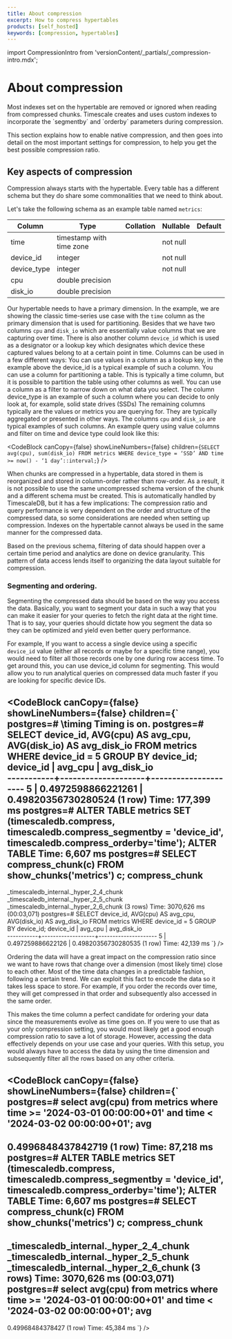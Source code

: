 ```yaml
---
title: About compression
excerpt: How to compress hypertables
products: [self_hosted]
keywords: [compression, hypertables]
---
```


import CompressionIntro from 'versionContent/_partials/_compression-intro.mdx';

# About compression

<CompressionIntro />

<Highlight type="note">
Most indexes set on the hypertable are removed or ignored
when reading from compressed chunks. Timescale creates and uses custom indexes
to incorporate the `segmentby` and `orderby` parameters during compression.
</Highlight>

This section explains how to enable native compression, and then goes into
detail on the most important settings for compression, to help you get the
best possible compression ratio.

## Key aspects of compression

Compression always starts with the hypertable. Every table has a different schema but they do share some commonalities that we need to think about.

Let's take the following schema as an example table named `metrics`:

|Column|Type|Collation|Nullable|Default|
|-|-|-|-|-|
 time|timestamp with time zone|| not null|
 device_id| integer|| not null|
 device_type| integer|| not null|
 cpu| double precision|||
 disk_io| double precision|||

Our hypertable needs to have a primary dimension. In the example, we are showing the classic time-series use case with the `time` column as the primary dimension that is used for partitioning. Besides that we have two columns `cpu` and `disk_io` which are essentially value columns that we are capturing over time. There is also another column `device_id` which is used as a designator or a lookup key which designates which device these captured values belong to at a certain point in time.
Columns can be used in a few different ways:
You can use values in a column as a lookup key, in the example above the device_id is a typical example of such a column.
You can use a column for partitioning a table. This is typically a time column, but it is possible to partition the table using other columns as well.
You can use a column as a filter to narrow down on what data you select. The column device_type is an example of such a column where you can decide to only look at, for example, solid state drives (SSDs)
The remaining columns typically are the values or metrics you are querying for. They are typically aggregated or presented in other ways. The columns `cpu` and `disk_io` are typical examples of such columns.
An example query using value columns and filter on time and device type could look like this:

<CodeBlock canCopy={false} showLineNumbers={false} children={`
SELECT avg(cpu), sum(disk_io)
FROM metrics
WHERE device_type = ‘SSD’
AND time >= now() - ‘1 day’::interval;
`} />

When chunks are compressed in a hypertable, data stored in them is reorganized and stored in column-order rather than row-order. As a result, it is not possible to use the same uncompressed schema version of the chunk and a different schema must be created. This is automatically handled by TimescaleDB, but it has a few implications:
The compression ratio and query performance is very dependent on the order and structure of the compressed data, so some considerations are needed when setting up compression.
Indexes on the hypertable cannot always be used in the same manner for the compressed data.


Based on the previous schema, filtering of data should happen over a certain time period and analytics are done on device granularity. This pattern of data access lends itself to organizing the data layout suitable for compression.

### Segmenting and ordering.

Segmenting the compressed data should be based on the way you access the data. Basically, you want to segment your data in such a way that you can make it easier for your queries to fetch the right data at the right time. That is to say, your queries should dictate how you segment the data so they can be optimized and yield even better query performance.

For example, If you want to access a single device using a specific `device_id` value (either all records or maybe for a specific time range), you would need to filter all those records one by one during row access time. To get around this, you can use device_id column for segmenting. This would allow you to run analytical queries on compressed data much faster if you are looking for specific device IDs.

<CodeBlock canCopy={false} showLineNumbers={false} children={`
postgres=# \\timing
Timing is on.
postgres=# SELECT device_id, AVG(cpu) AS avg_cpu, AVG(disk_io) AS avg_disk_io 
FROM metrics 
WHERE device_id = 5 
GROUP BY device_id;
 device_id |      avg_cpu       |     avg_disk_io     
-----------+--------------------+---------------------
         5 | 0.4972598866221261 | 0.49820356730280524
(1 row)
Time: 177,399 ms
postgres=# ALTER TABLE metrics SET (timescaledb.compress, timescaledb.compress_segmentby = 'device_id', timescaledb.compress_orderby='time');
ALTER TABLE
Time: 6,607 ms
postgres=# SELECT compress_chunk(c) FROM show_chunks('metrics') c;
             compress_chunk             
----------------------------------------
 _timescaledb_internal._hyper_2_4_chunk
 _timescaledb_internal._hyper_2_5_chunk
 _timescaledb_internal._hyper_2_6_chunk
(3 rows)
Time: 3070,626 ms (00:03,071)
postgres=# SELECT device_id, AVG(cpu) AS avg_cpu, AVG(disk_io) AS avg_disk_io 
FROM metrics 
WHERE device_id = 5 
GROUP BY device_id;
 device_id |      avg_cpu      |     avg_disk_io     
-----------+-------------------+---------------------
         5 | 0.497259886622126 | 0.49820356730280535
(1 row)
Time: 42,139 ms
`} />

Ordering the data will have a great impact on the compression ratio since we want to have rows that change over a dimension (most likely time) close to each other. Most of the time data changes in a predictable fashion, following a certain trend. We can exploit this fact to encode the data so it takes less space to store. For example, if you order the records over time, they will get compressed in that order and subsequently also accessed in the same order.


This makes the time column a perfect candidate for ordering your data since the measurements evolve as time goes on. If you were to use that as your only compression setting, you would most likely get a good enough compression ratio to save a lot of storage. However, accessing the data effectively depends on your use case and your queries. With this setup, you would always have to access the data by using the time dimension and subsequently filter all the rows based on any other criteria.


<CodeBlock canCopy={false} showLineNumbers={false} children={`
postgres=# select avg(cpu) from metrics where time >= '2024-03-01 00:00:00+01' and time < '2024-03-02 00:00:00+01';
        avg         
--------------------
 0.4996848437842719
(1 row)
Time: 87,218 ms
postgres=# ALTER TABLE metrics SET (timescaledb.compress, timescaledb.compress_segmentby = 'device_id', timescaledb.compress_orderby='time');
ALTER TABLE
Time: 6,607 ms
postgres=# SELECT compress_chunk(c) FROM show_chunks('metrics') c;
             compress_chunk             
----------------------------------------
 _timescaledb_internal._hyper_2_4_chunk
 _timescaledb_internal._hyper_2_5_chunk
 _timescaledb_internal._hyper_2_6_chunk
(3 rows)
Time: 3070,626 ms (00:03,071)
postgres=# select avg(cpu) from metrics where time >= '2024-03-01 00:00:00+01' and time < '2024-03-02 00:00:00+01';
       avg        
------------------
 0.49968484378427
(1 row)
Time: 45,384 ms
`} />
